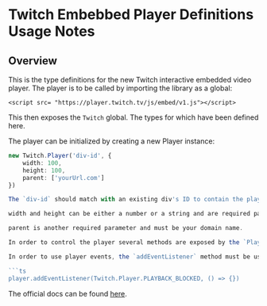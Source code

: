 # Twitch Embebbed Player Definitions Usage Notes

## Overview

This is the type definitions for the new Twitch interactive embedded video player.
The player is to be called by importing the library as a global:

`<script src= "https://player.twitch.tv/js/embed/v1.js"></script>`

This then exposes the `Twitch` global. The types for which have been defined here.

The player can be initialized by creating a new Player instance:

````ts
new Twitch.Player('div-id', {
    width: 100,
    height: 100,
    parent: ['yourUrl.com']
})

The `div-id` should match with an existing div's ID to contain the player.

width and height can be either a number or a string and are required parameters.

parent is another required parameter and must be your domain name.

In order to control the player several methods are exposed by the `Player` class.

In order to use player events, the `addEventListener` method must be used. Where the first parameter is exposed as a _public static_ value from the `Player` prototype.

```ts
player.addEventListener(Twitch.Player.PLAYBACK_BLOCKED, () => {})
````

The official docs can be found [here](https://dev.twitch.tv/docs/embed/video-and-clips/).
